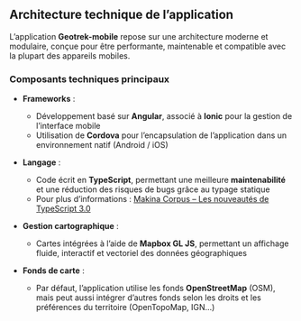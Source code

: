 ## Architecture technique de l’application

L’application **Geotrek-mobile** repose sur une architecture moderne et modulaire, conçue pour être performante, maintenable et compatible avec la plupart des appareils mobiles.

### Composants techniques principaux

* **Frameworks** :

  * Développement basé sur **Angular**, associé à **Ionic** pour la gestion de l’interface mobile
  * Utilisation de **Cordova** pour l’encapsulation de l’application dans un environnement natif (Android / iOS)

* **Langage** :

  * Code écrit en **TypeScript**, permettant une meilleure **maintenabilité** et une réduction des risques de bugs grâce au typage statique
  * Pour plus d’informations : [Makina Corpus – Les nouveautés de TypeScript 3.0](https://makina-corpus.com/blog/metier/2018/les-nouveautes-de-typescript-3.0)

* **Gestion cartographique** :

  * Cartes intégrées à l’aide de **Mapbox GL JS**, permettant un affichage fluide, interactif et vectoriel des données géographiques

* **Fonds de carte** :

  * Par défaut, l’application utilise les fonds **OpenStreetMap** (OSM), mais peut aussi intégrer d’autres fonds selon les droits et les préférences du territoire (OpenTopoMap, IGN…)
